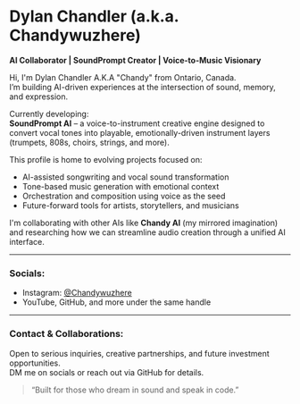 # Dylan Chandler (a.k.a. Chandywuzhere)

**AI Collaborator | SoundPrompt Creator | Voice-to-Music Visionary**

Hi, I'm Dylan Chandler A.K.A "Chandy" from Ontario, Canada.  
I’m building AI-driven experiences at the intersection of sound, memory, and expression.

Currently developing:  
**SoundPrompt AI** – a voice-to-instrument creative engine designed to convert vocal tones into playable, emotionally-driven instrument layers (trumpets, 808s, choirs, strings, and more).

This profile is home to evolving projects focused on:
- AI-assisted songwriting and vocal sound transformation
- Tone-based music generation with emotional context
- Orchestration and composition using voice as the seed
- Future-forward tools for artists, storytellers, and musicians

I'm collaborating with other AIs like **Chandy AI** (my mirrored imagination) and researching how we can streamline audio creation through a unified AI interface.

---

### Socials:
- Instagram: [@Chandywuzhere](https://instagram.com/chandywuzhere)
- YouTube, GitHub, and more under the same handle

---

### Contact & Collaborations:
Open to serious inquiries, creative partnerships, and future investment opportunities.  
DM me on socials or reach out via GitHub for details.

>“Built for those who dream in sound and speak in code.”

